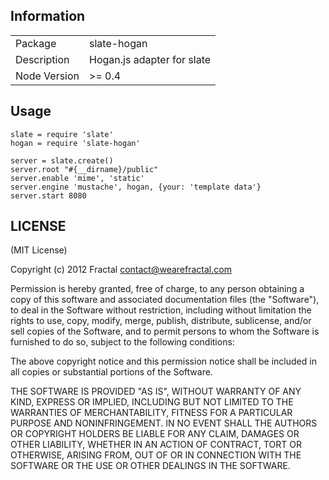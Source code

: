 ## Information

<table>
<tr> 
<td>Package</td><td>slate-hogan</td>
</tr>
<tr>
<td>Description</td>
<td>Hogan.js adapter for slate</td>
</tr>
<tr>
<td>Node Version</td>
<td>>= 0.4</td>
</tr>
</table>

## Usage

```coffee-script
slate = require 'slate'
hogan = require 'slate-hogan'

server = slate.create()
server.root "#{__dirname}/public"
server.enable 'mime', 'static'
server.engine 'mustache', hogan, {your: 'template data'}
server.start 8080
```

## LICENSE

(MIT License)

Copyright (c) 2012 Fractal <contact@wearefractal.com>

Permission is hereby granted, free of charge, to any person obtaining
a copy of this software and associated documentation files (the
"Software"), to deal in the Software without restriction, including
without limitation the rights to use, copy, modify, merge, publish,
distribute, sublicense, and/or sell copies of the Software, and to
permit persons to whom the Software is furnished to do so, subject to
the following conditions:

The above copyright notice and this permission notice shall be
included in all copies or substantial portions of the Software.

THE SOFTWARE IS PROVIDED "AS IS", WITHOUT WARRANTY OF ANY KIND,
EXPRESS OR IMPLIED, INCLUDING BUT NOT LIMITED TO THE WARRANTIES OF
MERCHANTABILITY, FITNESS FOR A PARTICULAR PURPOSE AND
NONINFRINGEMENT. IN NO EVENT SHALL THE AUTHORS OR COPYRIGHT HOLDERS BE
LIABLE FOR ANY CLAIM, DAMAGES OR OTHER LIABILITY, WHETHER IN AN ACTION
OF CONTRACT, TORT OR OTHERWISE, ARISING FROM, OUT OF OR IN CONNECTION
WITH THE SOFTWARE OR THE USE OR OTHER DEALINGS IN THE SOFTWARE.
